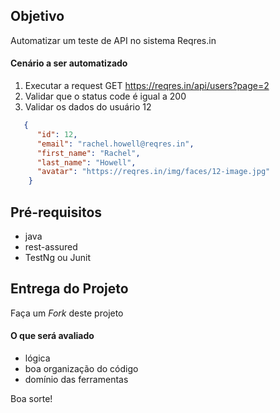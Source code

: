 ## Objetivo

Automatizar um teste de API no sistema Reqres.in
 
#### Cenário a ser automatizado

1. Executar a request GET https://reqres.in/api/users?page=2
2. Validar que o status code é igual a 200
3. Validar os dados do usuário 12

```json
   {
      "id": 12,
      "email": "rachel.howell@reqres.in",
      "first_name": "Rachel",
      "last_name": "Howell",
      "avatar": "https://reqres.in/img/faces/12-image.jpg"
    }
```
 

## Pré-requisitos

* java
* rest-assured
* TestNg ou Junit

## Entrega do Projeto

Faça um *Fork* deste projeto

#### O que será avaliado

* lógica
* boa organização do código
* domínio das ferramentas

Boa sorte!
